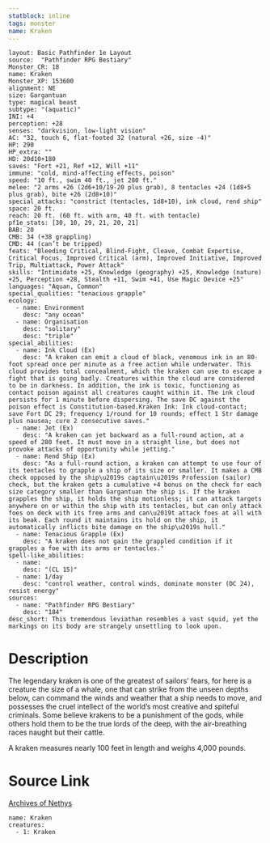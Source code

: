 ```yaml
---
statblock: inline
tags: monster
name: Kraken
---
```

```statblock
layout: Basic Pathfinder 1e Layout
source:  "Pathfinder RPG Bestiary"
Monster_CR: 18
name: Kraken
Monster_XP: 153600
alignment: NE
size: Gargantuan
type: magical beast
subtype: "(aquatic)"
INI: +4
perception: +28
senses: "darkvision, low-light vision"
AC: "32, touch 6, flat-footed 32 (natural +26, size -4)"
HP: 290
HP_extra: ""
HD: 20d10+180
saves: "Fort +21, Ref +12, Will +11"
immune: "cold, mind-affecting effects, poison"
speed: "10 ft., swim 40 ft., jet 280 ft."
melee: "2 arms +26 (2d6+10/19-20 plus grab), 8 tentacles +24 (1d8+5 plus grab), bite +26 (2d8+10)"
special_attacks: "constrict (tentacles, 1d8+10), ink cloud, rend ship"
space: 20 ft.
reach: 20 ft. (60 ft. with arm, 40 ft. with tentacle)
pf1e_stats: [30, 10, 29, 21, 20, 21]
BAB: 20
CMB: 34 (+38 grappling)
CMD: 44 (can’t be tripped)
feats: "Bleeding Critical, Blind-Fight, Cleave, Combat Expertise, Critical Focus, Improved Critical (arm), Improved Initiative, Improved Trip, Multiattack, Power Attack"
skills: "Intimidate +25, Knowledge (geography) +25, Knowledge (nature) +25, Perception +28, Stealth +11, Swim +41, Use Magic Device +25"
languages: "Aquan, Common"
special_qualities: "tenacious grapple"
ecology:
  - name: Environment
    desc: "any ocean"
  - name: Organisation
    desc: "solitary"
    desc: "triple"
special_abilities:
  - name: Ink Cloud (Ex)
    desc: "A kraken can emit a cloud of black, venomous ink in an 80-foot spread once per minute as a free action while underwater. This cloud provides total concealment, which the kraken can use to escape a fight that is going badly. Creatures within the cloud are considered to be in darkness. In addition, the ink is toxic, functioning as contact poison against all creatures caught within it. The ink cloud persists for 1 minute before dispersing. The save DC against the poison effect is Constitution-based.Kraken Ink: Ink cloud-contact; save Fort DC 29; frequency 1/round for 10 rounds; effect 1 Str damage plus nausea; cure 2 consecutive saves."
  - name: Jet (Ex)
    desc: "A kraken can jet backward as a full-round action, at a speed of 280 feet. It must move in a straight line, but does not provoke attacks of opportunity while jetting."
  - name: Rend Ship (Ex)
    desc: "As a full-round action, a kraken can attempt to use four of its tentacles to grapple a ship of its size or smaller. It makes a CMB check opposed by the ship\u2019s captain\u2019s Profession (sailor) check, but the kraken gets a cumulative +4 bonus on the check for each size category smaller than Gargantuan the ship is. If the kraken grapples the ship, it holds the ship motionless; it can attack targets anywhere on or within the ship with its tentacles, but can only attack foes on deck with its free arms and can\u2019t attack foes at all with its beak. Each round it maintains its hold on the ship, it automatically inflicts bite damage on the ship\u2019s hull."
  - name: Tenacious Grapple (Ex)
    desc: "A kraken does not gain the grappled condition if it grapples a foe with its arms or tentacles."
spell-like_abilities:
  - name:
    desc: "(CL 15)"
  - name: 1/day
    desc: "control weather, control winds, dominate monster (DC 24), resist energy"
sources:
  - name: "Pathfinder RPG Bestiary"
    desc: "184"
desc_short: This tremendous leviathan resembles a vast squid, yet the markings on its body are strangely unsettling to look upon.
```
# Description
The legendary kraken is one of the greatest of sailors’ fears, for here is a creature the size of a whale, one that can strike from the unseen depths below, can command the winds and weather that a ship needs to move, and possesses the cruel intellect of the world’s most creative and spiteful criminals. Some believe krakens to be a punishment of the gods, while others hold them to be the true lords of the deep, with the air-breathing races naught but their cattle.

A kraken measures nearly 100 feet in length and weighs 4,000 pounds.
# Source Link
[Archives of Nethys](https://aonprd.com/MonsterDisplay.aspx?ItemName=Kraken)
```encounter-table
name: Kraken
creatures:
  - 1: Kraken
```
